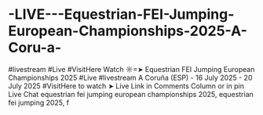 # -LIVE---Equestrian-FEI-Jumping-European-Championships-2025-A-Coru-a-
  #livestream #Live #VisitHere Watch  ☼=➤ Equestrian FEI Jumping European Championships 2025 #Live #livestream  A Coruña (ESP) - 16 July 2025 - 20 July 2025  #VisitHere to watch ➤  Live Link in Comments Column or in pin Live Chat  equestrian fei jumping european championships 2025, equestrian fei jumping 2025, f
